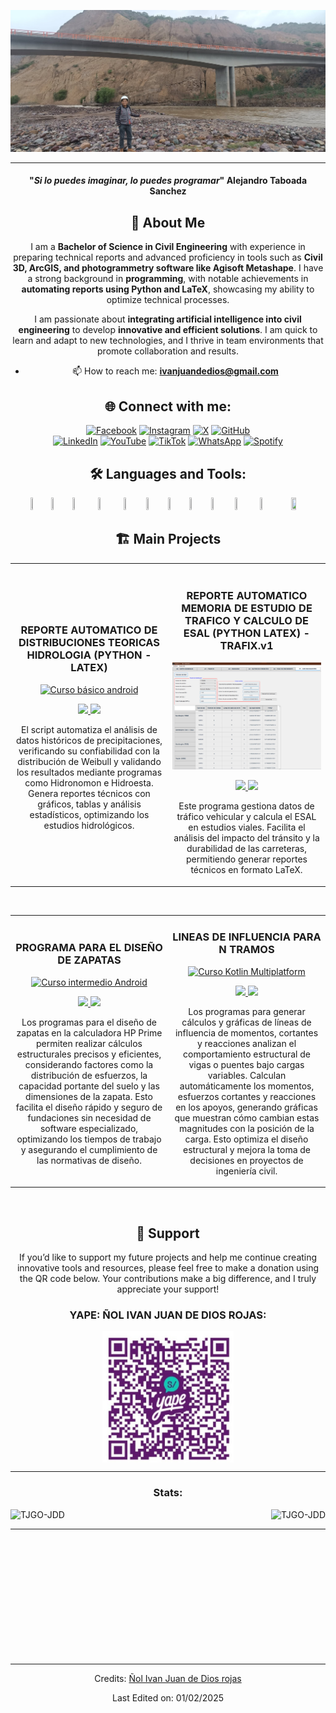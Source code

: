   ![Welcome to my profile](https://github.com/TJGO-JDD/TJGO-JDD.github.io/blob/main/assets/img/PROFILE_PHOTO.jpg)

<hr>
<!-- MAIN PHRASE SECTION -->
<span align="center">
  <span>
    <h4 align="center">"<em>Si lo puedes imaginar, lo puedes programar</em>"
      <span align="center">Alejandro Taboada Sanchez</span>
    </h4>
</span>

## 📌 About Me  
I am a **Bachelor of Science in Civil Engineering** with experience in preparing technical reports and advanced proficiency in tools such as **Civil 3D, ArcGIS, and photogrammetry software like Agisoft Metashape**. I have a strong background in **programming**, with notable achievements in **automating reports using Python and LaTeX**, showcasing my ability to optimize technical processes.

I am passionate about **integrating artificial intelligence into civil engineering** to develop **innovative and efficient solutions**. I am quick to learn and adapt to new technologies, and I thrive in team environments that promote collaboration and results.

- 📫 How to reach me: **ivanjuandedios@gmail.com**  



<!-- CONNECTION -->
## 🌐 Connect with me:

[![Facebook](https://img.shields.io/badge/Facebook--blue?logo=Facebook&logoColor=white)](https://www.facebook.com/nolivan.juandediosrojas/)
[![Instagram](https://img.shields.io/badge/Instagram--pink?logo=Instagram&logoColor=white)](https://www.instagram.com/ivan_jdd_tjgo/)
[![X](https://img.shields.io/badge/X--blue?logo=X&logoColor=white)](https://x.com/ivanjuandedios1)
[![GitHub](https://img.shields.io/badge/GitHub--black?logo=GitHub&logoColor=white)](https://github.com/TJGO-JDD)  
[![LinkedIn](https://img.shields.io/badge/LinkedIn--blue?logo=LinkedIn&logoColor=white)](https://www.linkedin.com/in/%C3%B1ol-ivan-juan-de-dios-rojas-600b36273/)
[![YouTube](https://img.shields.io/badge/YouTube--red?logo=YouTube&logoColor=white)](https://www.youtube.com/@TJGO-JDD)
[![TikTok](https://img.shields.io/badge/TikTok--black?logo=TikTok&logoColor=white)](https://www.tiktok.com/@ivanjddhood)
[![WhatsApp](https://img.shields.io/badge/WhatsApp--green?logo=whatsapp&logoColor=white)](https://wa.me/51917726087?text=Deseo%20informaci%C3%B3n%20sobre!%20....)
[![Spotify](https://img.shields.io/badge/Spotify--black?logo=Spotify&logoColor=white)](https://open.spotify.com/user/21crxkbqieguhc6ogdkcf4hey?si=nde5_d97ShukDvxHakioQQ)


## 🛠️ Languages and Tools:

<p align="center">
  <a href="https://jupyter.org/"><img src="https://raw.githubusercontent.com/TJGO-JDD/TJGO-JDD.github.io/main/assets/img/jupyter%20logo.png" width="5.6%" height="10%"></a>
  <a href="https://www.python.org/"><img src="https://raw.githubusercontent.com/TJGO-JDD/TJGO-JDD.github.io/main/assets/img/python%20logo.png" width="6%" height="10%"></a>
  <a href="https://code.visualstudio.com/"><img src="https://raw.githubusercontent.com/TJGO-JDD/TJGO-JDD.github.io/main/assets/img/vs%20code%20logo.png" width="6%" height="10%"></a>
  <a href="https://colab.research.google.com/"><img src="https://raw.githubusercontent.com/TJGO-JDD/TJGO-JDD.github.io/main/assets/img/colab%20logo.png" width="8.5%" height="10%"></a>
  <a href="https://www.anaconda.com/"><img src="https://raw.githubusercontent.com/TJGO-JDD/TJGO-JDD.github.io/main/assets/img/anaconda%20logo.png" width="6.4%" height="10%"></a>
  <a href="https://github.com/"><img src="https://raw.githubusercontent.com/TJGO-JDD/TJGO-JDD.github.io/main/assets/img/github%20logo.png" width="6.35%" height="10%"></a>
  <a href="https://www.csiamerica.com/products/etabs"><img src="https://raw.githubusercontent.com/TJGO-JDD/TJGO-JDD.github.io/main/assets/img/etabs%20logo.png" width="6%" height="10%"></a>
  <a href="https://www.csiamerica.com/products/sap2000"><img src="https://raw.githubusercontent.com/TJGO-JDD/TJGO-JDD.github.io/main/assets/img/sap2000%20logo.png" width="6%" height="10%"></a>
  <a href="https://www.csiamerica.com/products/safe"><img src="https://raw.githubusercontent.com/TJGO-JDD/TJGO-JDD.github.io/main/assets/img/safe%20logo.png" width="6%" height="10%"></a>
  <a href="https://www.autodesk.com/products/revit/overview"><img src="https://raw.githubusercontent.com/TJGO-JDD/TJGO-JDD.github.io/main/assets/img/revit%20logo.png" width="7.6%" height="10%"></a>
  <a href="https://www.autodesk.com/products/autocad/overview"><img src="https://github.com/TJGO-JDD/TJGO-JDD.github.io/blob/main/assets/img/autocad%20logo1.png" width="6.65%" height="10%"></a>
  <a href="https://www.latex-project.org/"><img src="https://raw.githubusercontent.com/TJGO-JDD/TJGO-JDD.github.io/main/assets/img/latex%20logo.png" width="12.5%" height="10%"></a>
</p>

## 🏗️ Main Projects

<table>
<tr>
<td width="50%">
<h3 align="center">REPORTE AUTOMATICO DE DISTRIBUCIONES TEORICAS HIDROLOGIA (PYTHON - LATEX)</h3>
<div align="center">
<a href="https://tjgo-jdd.github.io/" target="_blank"><img src="https://github.com/TJGO-JDD/TJGO-JDD.github.io/blob/main/assets/img/DE_1.png" width="400" alt="Curso básico android"></a>
<p>
<a href="https://github.com/TJGO-JDD/DISTRIBUCIONES-TEORICAS-PYTHON---LATEX" target="_blank">
<img src="https://img.shields.io/badge/CÓDIGO-ff9?style=for-the-badge&logo=github&logoColor=black">
</a>
<a href="https://www.youtube.com/@TJGO-JDD" target="_blank">
<img src="https://img.shields.io/badge/-Youtube-green?style=for-the-badge&color=fbfc40">
</a>
</p>
<p>El script automatiza el análisis de datos históricos de precipitaciones, verificando su confiabilidad con la distribución de Weibull y validando los resultados mediante programas como Hidronomon e Hidroesta. Genera reportes técnicos con gráficos, tablas y análisis estadísticos, optimizando los estudios hidrológicos.</p>
</div>
                                                                                      
</td>

<td width="50%">
               <br>
<h3 align="center">REPORTE AUTOMATICO MEMORIA DE ESTUDIO DE TRAFICO Y CALCULO DE ESAL (PYTHON LATEX) - TRAFIX.v1</h3>
<div align="center">                                       
<a href="https://tjgo-jdd.github.io/" target="_blank"><img src="https://github.com/TJGO-JDD/TJGO-JDD.github.io/blob/main/assets/img/TRAFIX6.png" width="400" alt="Curso arquitectura MVVM"></a>
<br>
<p>
<a href="https://github.com/TJGO-JDD/TRAFIX_V1" target="_blank">
<img src="https://img.shields.io/badge/C%C3%93DIGO-80ffaa?style=for-the-badge&logo=github&logoColor=black">
</a>
<a href="https://www.youtube.com/@TJGO-JDD" target="_blank">
<img src="https://img.shields.io/badge/-Youtube-green?style=for-the-badge&color=3fFD7f">
</a>
</p>
</p>Este programa gestiona datos de tráfico vehicular y calcula el ESAL en estudios viales. Facilita el análisis del impacto del tránsito y la durabilidad de las carreteras, permitiendo generar reportes técnicos en formato LaTeX.</p>
</div>                                                             
</table>                                                                                 
</div>
<br>

<table>
<tr>
<td width="50%">
<h3 align="center">PROGRAMA PARA EL DISEÑO DE ZAPATAS</h3>
<div align="center">
<a href="https://tjgo-jdd.github.io/" target="_blank"><img src="https://github.com/TJGO-JDD/TJGO-JDD.github.io/blob/main/assets/img/ZAP2.png" width="400" alt="Curso intermedio Android"></a>
<p>
<a href="https://github.com/TJGO-JDD/ZAPATAS-HP-PRIME" target="_blank">
<img src="https://img.shields.io/badge/CÓDIGO-ff9?style=for-the-badge&logo=github&logoColor=black">
</a>
<a href="https://www.youtube.com/watch?v=FDcYsOA_8RM" target="_blank">
<img src="https://img.shields.io/badge/-Youtube-green?style=for-the-badge&color=fbfc40">
</a>
</p>
<p>Los programas para el diseño de zapatas en la calculadora HP Prime permiten realizar cálculos estructurales precisos y eficientes, considerando factores como la distribución de esfuerzos, la capacidad portante del suelo y las dimensiones de la zapata. Esto facilita el diseño rápido y seguro de fundaciones sin necesidad de software especializado, optimizando los tiempos de trabajo y asegurando el cumplimiento de las normativas de diseño.</p>
</div>
                                                                                      
</td>       

<td width="50%">
<h3 align="center">LINEAS DE INFLUENCIA PARA N TRAMOS</h3>
<div align="center">
<a href="https://tjgo-jdd.github.io/" target="_blank"><img src="https://github.com/TJGO-JDD/TJGO-JDD.github.io/blob/main/assets/img/PG1.gif" width="400" alt="Curso Kotlin Multiplatform"></a>
<p>
<a href="https://github.com/TJGO-JDD/LineasDeInfluenciPython" target="_blank">
<img src="https://img.shields.io/badge/C%C3%93DIGO-cfaae0?style=for-the-badge&logo=github&logoColor=black">
</a>
<a href="https://www.youtube.com/@TJGO-JDD" target="_blank">
<img src="https://img.shields.io/badge/-Youtube-green?style=for-the-badge&color=ff00f4">
</a>
</p>
<p>Los programas para generar cálculos y gráficas de líneas de influencia de momentos, cortantes y reacciones analizan el comportamiento estructural de vigas o puentes bajo cargas variables. Calculan automáticamente los momentos, esfuerzos cortantes y reacciones en los apoyos, generando gráficas que muestran cómo cambian estas magnitudes con la posición de la carga. Esto optimiza el diseño estructural y mejora la toma de decisiones en proyectos de ingeniería civil.</p>
</div>
                                                                                      
</td>  
</table>                                                                                 
</div>
<br>

## 🤝 Support

If you’d like to support my future projects and help me continue creating innovative tools and resources, please feel free to make a donation using the QR code below. Your contributions make a big difference, and I truly appreciate your support!

<h3 align="center">YAPE: ÑOL IVAN JUAN DE DIOS ROJAS:</h3>
<p>
  <a href="https://www.facebook.com/nolivan.juandediosrojas/">
    <img align="center" src="https://github.com/TJGO-JDD/TJGO-JDD.github.io/blob/main/assets/img/YAPE.jpeg" height="210" width="210" alt="josuerv99"/>
  </a>
</p>
   
<!-- GITHUB STATS -->
<hr>
<div style="display: block;">
  <p>
    <h3 align="center">Stats:</h3>
    <a align="left">
      <p><img align="left" 
  src="https://github-readme-stats.vercel.app/api/top-langs?username=TJGO-JDD&show_icons=true&theme=dark&locale=en&hide=jupyter%20notebook,lex,&langs_count=8" alt="TJGO-JDD" /></p></a>
    <a align="right"><p>&nbsp;<img align="right" src="https://github-readme-stats.vercel.app/api?username=TJGO-JDD&show_icons=true&theme=dark&locale=en" alt="TJGO-JDD" /></p></a>  
  </p>
</div>
<hr>
<br>
<br>
<br>
<br>
<br>
<br>
<br>
<br>
<br>
<br>
<br>


-----
Credits: [Ñol Ivan Juan de Dios rojas]([https://github.com/JOSUERV99](https://www.facebook.com/nolivan.juandediosrojas/))

Last Edited on: 01/02/2025
